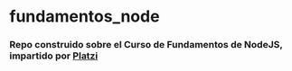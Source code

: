 # fundamentos_node

### Repo construido sobre el Curso de Fundamentos de NodeJS, impartido por [Platzi](https://platzi.com/cursos/fundamentos-node/)

